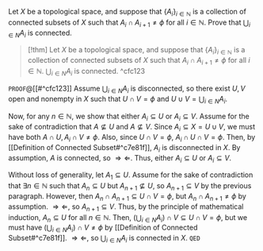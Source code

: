 Let $X$ be a topological space, and suppose that $\{A_{i}\}_{i∈\mathbb{N}}$ is a collection of connected subsets of $X$ such that $A_{i} \cap A_{i+1} \neq \phi$ for all $i \in \mathbb{N}$. Prove that $\displaystyle\bigcup_{i\in N}A_{i}$ is connected.
>[!thm]
>Let $X$ be a topological space, and suppose that $\{A_{i}\}_{i∈\mathbb{N}}$ is a collection of connected subsets of $X$ such that $A_{i} \cap A_{i+1} \neq \phi$ for all $i \in \mathbb{N}$. $\displaystyle\bigcup_{i\in N}A_{i}$ is connected. ^cfc123

`PROOF`@[[#^cfc123]]
Assume $\displaystyle\bigcup_{i\in N}A_{i}$ is disconnected, so there exist $U,V$ open and nonempty in $X$ such that $U \cap V = \phi$ and $U \cup V = \displaystyle\bigcup_{i\in N}A_{i}$. 

Now, for any $n \in \mathbb{N}$, we show that either $A_{i} \subseteq U$ or $A_{i} \subseteq V$. Assume for the sake of contradiction that $A \not\subseteq U$ and $A \not \subseteq V$. Since $A_{i} \subseteq X = U \cup V$, we must have both ${} A \cap U, A_{i} \cap V \neq \phi {}$. Also, since $U \cap V = \phi$, ${} A_{i} \cap U \cap V = \phi {}$. Then, by [[Definition of Connected Subset#^c7e81f]], $A_{i}$ is disconnected in $X$. By assumption, $A$ is connected, so $\Longrightarrow\Longleftarrow$. Thus, either $A_{i} \subseteq U$ or $A_{i} \subseteq V$.

Without loss of generality, let $A_{1} \subseteq U$. Assume for the sake of contradiction that $\exists n \in \mathbb{N}$ such that $A_{n} \subseteq U$ but ${} A_{n+1} \not\subseteq U$, so $A_{n+1} \subseteq V$ by the previous paragraph. However, then ${} A_{n} \cap A_{n+1} \subseteq U \cap V = \phi$, but $A_{n} \cap A_{n+1} \neq \phi$ by assumption. $\Longrightarrow\Longleftarrow$, so $A_{n+1} \subseteq V$. Thus, by the principle of mathematical induction, $A_{n} \subseteq U$ for all $n \in \mathbb{N}$. Then, $\left(\displaystyle\bigcup_{i\in N}A_{i} \right) \cap V \subseteq U \cap V = \phi$, but we must have $\left(\displaystyle\bigcup_{i\in N}A_{i}\right) \cap V \neq \phi$ by [[Definition of Connected Subset#^c7e81f]]. $\Longrightarrow\Longleftarrow$, so $\displaystyle\bigcup_{i\in N}A_{i}$ is connected in $X$.
`QED`